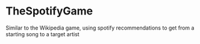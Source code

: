# TheSpotifyGame
Similar to the Wikipedia game, using spotify recommendations to get from a starting song to a target artist
